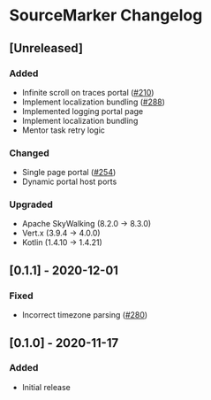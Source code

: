 <!-- Keep a Changelog guide -> https://keepachangelog.com -->

# SourceMarker Changelog

## [Unreleased]
### Added
- Infinite scroll on traces portal ([#210](https://github.com/sourceplusplus/SourceMarker/issues/210))
- Implement localization bundling ([#288](https://github.com/sourceplusplus/SourceMarker/issues/288))
- Implemented logging portal page
- Implement localization bundling
- Mentor task retry logic

### Changed
- Single page portal ([#254](https://github.com/sourceplusplus/SourceMarker/issues/254))
- Dynamic portal host ports

### Upgraded
- Apache SkyWalking (8.2.0 -> 8.3.0)
- Vert.x (3.9.4 -> 4.0.0)
- Kotlin (1.4.10 -> 1.4.21)

## [0.1.1] - 2020-12-01
### Fixed
- Incorrect timezone parsing ([#280](https://github.com/sourceplusplus/SourceMarker/issues/280))

## [0.1.0] - 2020-11-17
### Added
- Initial release